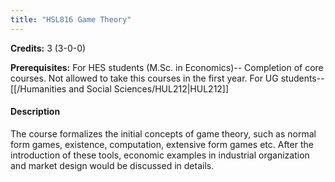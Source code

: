 ```yaml
---
title: "HSL816 Game Theory"
---
```

**Credits:** 3 (3-0-0)

**Prerequisites:** For HES students (M.Sc. in Economics)-- Completion of core courses. Not allowed to take this courses in the first year. For UG students--[[/Humanities and Social Sciences/HUL212|HUL212]]

#### Description
The course formalizes the initial concepts of game theory, such as normal form games, existence, computation, extensive form games etc. After the introduction of these tools, economic examples in industrial organization and market design would be discussed in details.